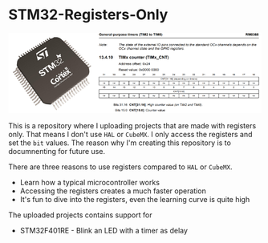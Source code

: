 # STM32-Registers-Only

![a](https://github.com/DanielMartensson/STM32-Registers-Only/blob/main/logo.png?raw=true)

This is a repository where I uploading projects that are made with registers only. 
That means I don't use `HAL` or `CubeMX`. I only access the registers and set the `bit` values.
The reason why I'm creating this repository is to documnenting for future use.

There are three reasons to use registers compared to `HAL` or `CubeMX`.

* Learn how a typical microcontroller works
* Accessing the registers creates a much faster operation
* It's fun to dive into the registers, even the learning curve is quite high

The uploaded projects contains support for

* STM32F401RE - Blink an LED with a timer as delay